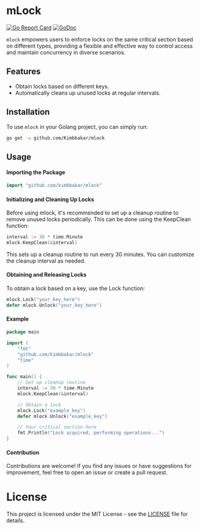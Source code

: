 # mLock

[![Go Report Card](https://goreportcard.com/badge/github.com/Kimbbakar/mlock)](https://goreportcard.com/report/github.com/Kimbbakar/mlock)
[![GoDoc](https://pkg.go.dev/badge/github.com/Kimbbakar/mlock?status.svg)](https://pkg.go.dev/github.com/Kimbbakar/mlock?tab=doc)

`mlock` empowers users to enforce locks on the same critical section based on different types, providing a flexible and effective way to control access and maintain concurrency in diverse scenarios.

## Features

- Obtain locks based on different keys.
- Automatically cleans up unused locks at regular intervals.

## Installation

To use `mlock` in your Golang project, you can simply run:

```bash
go get -u github.com/Kimbbakar/mlock
```

## Usage

#### Importing the Package
```go
import "github.com/kimbbakar/mlock"
```

#### Initializing and Cleaning Up Locks
Before using mlock, it's recommended to set up a cleanup routine to remove unused locks periodically. This can be done using the KeepClean function:
```go
interval := 30 * time.Minute
mlock.KeepClean(&interval)
```

This sets up a cleanup routine to run every 30 minutes. You can customize the cleanup interval as needed.

#### Obtaining and Releasing Locks
To obtain a lock based on a key, use the Lock function:
```go
mlock.Lock("your_key_here")
defer mlock.Unlock("your_key_here")
```

#### Example
```go
package main

import (
	"fmt"
	"github.com/kimbbakar/mlock"
	"time"
)

func main() {
	// Set up cleanup routine
	interval := 30 * time.Minute
	mlock.KeepClean(&interval)

	// Obtain a lock
	mlock.Lock("example_key")
	defer mlock.Unlock("example_key")

	// Your critical section here
	fmt.Println("Lock acquired, performing operations...")
}
```

#### Contribution
Contributions are welcome! If you find any issues or have suggestions for improvement, feel free to open an issue or create a pull request.

# License
This project is licensed under the MIT License - see the [LICENSE](LICENSE) file for details.
